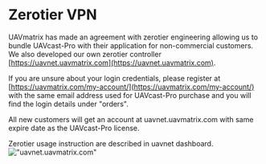 # Zerotier VPN

UAVmatrix has made an agreement with zerotier engineering allowing us to bundle UAVcast-Pro with their application for non-commercial customers. We also developed our own zerotier controller [https://uavnet.uavmatrix.com](https://uavnet.uavmatrix.com).

If you are unsure about your login credentials, please register at [https://uavmatrix.com/my-account/](https://uavmatrix.com/my-account/)
with the same email address used for UAVcast-Pro purchase and you will find the login details under "orders".

All new customers will get an account at uavnet.uavmatrix.com with same expire date as the UAVcast-Pro license.

Zerotier usage instruction are described in uavnet dashboard.
!["uavnet.uavmatrix.com"](/images/vpn/uavnet_network.png)
